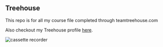 ## Treehouse

This repo is for all my course file completed through teamtreehouse.com

Also checkout my Treehouse profile [here](https://teamtreehouse.com/jimpfeifer).

![cassette recorder](https://user-images.githubusercontent.com/13209262/29789770-ff339f4a-8beb-11e7-893a-49a63503a161.jpg)
